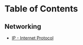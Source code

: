 # Table of Contents

## Networking
* [IP - Internet Protocol](https://github.com/hafiznurrahman/internet-protocol.md)
